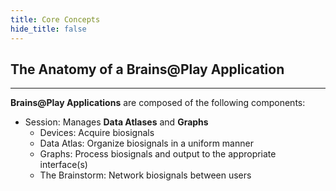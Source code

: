 ```yaml
---
title: Core Concepts
hide_title: false
---
```


## The Anatomy of a Brains@Play Application
---

**Brains@Play Applications** are composed of the following components:
- Session: Manages **Data Atlases** and **Graphs**
    - Devices: Acquire biosignals
    - Data Atlas: Organize biosignals in a uniform manner
    - Graphs: Process biosignals and output to the appropriate interface(s)
    - The Brainstorm: Network biosignals between users